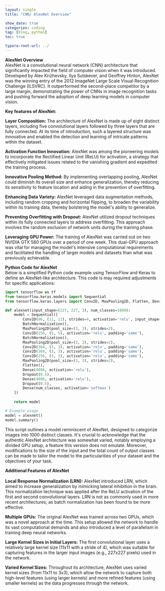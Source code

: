 ```yaml
---
layout: single
title: "CNN/ AlexNet Overview"

show_date: true
categories: coding
tag: [blog, python]
toc: true

typora-root-url: ../
---
```




**AlexNet Overview**<br>
AlexNet is a convolutional neural network (CNN) architecture that significantly impacted the field of computer vision when it was introduced. Developed by Alex Krizhevsky, Ilya Sutskever, and Geoffrey Hinton, AlexNet was the winning entry of the 2012 ImageNet Large Scale Visual Recognition Challenge (ILSVRC). It outperformed the second-place competitor by a large margin, demonstrating the power of CNNs in image recognition tasks and pushing forward the adoption of deep learning models in computer vision.

**Key features of AlexNet:**

**Layer Composition:** The architecture of AlexNet is made up of eight distinct layers, including five convolutional layers followed by three layers that are fully connected. At its time of introduction, such a layered structure was innovative and enabled the detection and learning of intricate patterns within the dataset.

**Activation Function Innovation:** AlexNet was among the pioneering models to incorporate the Rectified Linear Unit (ReLU) for activation, a strategy that effectively mitigated issues related to the vanishing gradient and expedited the training process.

**Innovative Pooling Method:** By implementing overlapping pooling, AlexNet could diminish its overall size and enhance generalization, thereby reducing its sensitivity to feature location and aiding in the prevention of overfitting.

**Enhancing Data Variety:** AlexNet leveraged data augmentation methods, including random cropping and horizontal flipping, to broaden the variability within its training data, thereby bolstering the model's ability to generalize.

**Preventing Overfitting with Dropout:** AlexNet utilized dropout techniques within its fully connected layers to address overfitting. This approach involves the random exclusion of network units during the training phase.

**Leveraging GPU Power:** The training of AlexNet was carried out on two NVIDIA GTX 580 GPUs over a period of one week. This dual-GPU approach was vital for managing the model's intensive computational requirements and facilitated the handling of larger models and datasets than what was previously achievable.


**Python Code for AlexNet**<br>
Below is a simplified Python code example using TensorFlow and Keras to define an AlexNet-like architecture. This code is may required adjustments for specific applications:

```python
import tensorflow as tf
from tensorflow.keras.models import Sequential
from tensorflow.keras.layers import Conv2D, MaxPooling2D, Flatten, Dense, Dropout, BatchNormalization

def alexnet(input_shape=(227, 227, 3), num_classes=1000):
    model = Sequential([
        Conv2D(96, (11, 11), strides=4, activation='relu', input_shape=input_shape, padding='same'),
        BatchNormalization(),
        MaxPooling2D(pool_size=(3, 3), strides=2),
        Conv2D(256, (5, 5), activation='relu', padding='same'),
        BatchNormalization(),
        MaxPooling2D(pool_size=(3, 3), strides=2),
        Conv2D(384, (3, 3), activation='relu', padding='same'),
        Conv2D(384, (3, 3), activation='relu', padding='same'),
        Conv2D(256, (3, 3), activation='relu', padding='same'),
        MaxPooling2D(pool_size=(3, 3), strides=2),
        Flatten(),
        Dense(4096, activation='relu'),
        Dropout(0.5),
        Dense(4096, activation='relu'),
        Dropout(0.5),
        Dense(num_classes, activation='softmax')
    ])
    
    return model

# Example usage
model = alexnet()
model.summary()

```

This script outlines a model reminiscent of AlexNet, designed to categorize images into 1000 distinct classes. It's crucial to acknowledge that the authentic AlexNet architecture was somewhat varied, notably employing a divided GPU setup, a feature this version does not emulate. Moreover, modifications to the size of the input and the total count of output classes can be made to tailor the model to the particularities of your dataset and the objectives of your task.


**Additional Features of AlexNet**<br><br>
**Local Response Normalization (LRN):** AlexNet introduced LRN, which aimed to increase generalization by mimicking lateral inhibition in the brain. This normalization technique was applied after the ReLU activation of the first and second convolutional layers. LRN is not as commonly used in more recent architectures, as batch normalization has been found to be more effective.

**Multiple GPUs:** The original AlexNet was trained across two GPUs, which was a novel approach at the time. This setup allowed the network to handle its vast computational demands and also introduced a level of parallelism in training deep neural networks.

**Large Kernel Sizes in Initial Layers:** The first convolutional layer uses a relatively large kernel size (11x11 with a stride of 4), which was suitable for capturing features in the larger input images (e.g., 227x227 pixels) used in the network.

**Varied Kernel Sizes:** Throughout its architecture, AlexNet uses varied kernel sizes (from 11x11 to 3x3), which allow the network to capture both high-level features (using larger kernels) and more refined features (using smaller kernels) as the data progresses through the network.